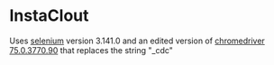 # InstaClout
Uses [selenium](https://selenium-python.readthedocs.io/) version 3.141.0 and an edited version of [chromedriver 75.0.3770.90](https://chromedriver.storage.googleapis.com/index.html?path=75.0.3770.90/) that replaces the string "_cdc"
